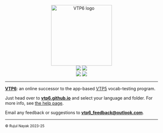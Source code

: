 <div align="center">
    <!-- https://github.com/vtp6/vtp6.github.io/assets/55329600/3ef8c29f-f455-468a-9a42-8dcc6af51b9a -->
    <a href="https://vtp6.github.io/">
      <img
        src="https://vtp6.rujulnayak.com/logos/logo-banner.png"
        height="200px" alt="VTP6 logo" title="https://vtp6.github.io/" />
    </a>
    <br />
    <img src="https://github.com/vtp6/vtp6.github.io/actions/workflows/jekyll-gh-pages.yml/badge.svg" />
    <a href="https://vtp6.github.io" style="text-decoration: none;">
        <img src="https://img.shields.io/website/https/vtp6.github.io/index.html.svg" />
    </a>
    <br />
    <img src="https://img.shields.io/github/v/release/vtp6/vtp6.github.io?color=orange" />
    <a href="https://github.com/vtp6/vtp6.github.io/blob/main/LICENSE" style="text-decoration: none;">
        <img src="https://img.shields.io/badge/License-MIT-blue.svg" />
    </a>
</div>

<hr />

**[VTP6]**: an online successor to the app-based
[VTP5](https://github.com/vtp5/vtp5) vocab-testing program.

Just head over to **[vtp6.github.io][VTP6]** and select your language and folder.
For more info, see [the help page](https://vtp6.rujulnayak.com/help/).

Email any feedback or suggestions to **vtp6_feedback@outlook.com**.

***

<sub>© Rujul Nayak 2023-25</sub>

[VTP6]: https://vtp6.github.io/
